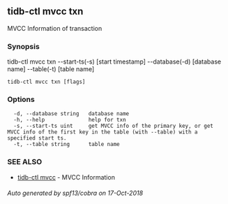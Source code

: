 ## tidb-ctl mvcc txn

MVCC Information of transaction

### Synopsis


tidb-ctl mvcc txn --start-ts(-s) [start timestamp] --database(-d) [database name] --table(-t) [table name]

```
tidb-ctl mvcc txn [flags]
```

### Options

```
  -d, --database string   database name
  -h, --help              help for txn
  -s, --start-ts uint     get MVCC info of the primary key, or get MVCC info of the first key in the table (with --table) with a specified start ts.
  -t, --table string      table name
```

### SEE ALSO
* [tidb-ctl mvcc](tidb-ctl_mvcc.md)	 - MVCC Information

###### Auto generated by spf13/cobra on 17-Oct-2018
